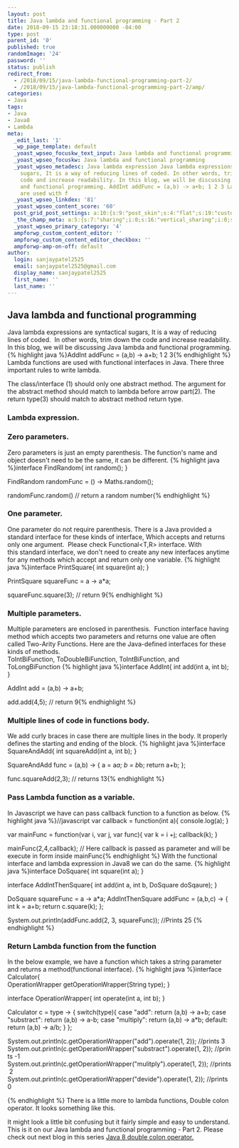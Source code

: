 ```yaml
---
layout: post
title: Java lambda and functional programming - Part 2
date: 2018-09-15 23:18:31.000000000 -04:00
type: post
parent_id: '0'
published: true
randomImage: '24'
password: ''
status: publish
redirect_from:
  - /2018/09/15/java-lambda-functional-programming-part-2/
  - /2018/09/15/java-lambda-functional-programming-part-2/amp/
categories:
- Java
tags:
- Java
- Java8
- Lambda
meta:
  _edit_last: '1'
  _wp_page_template: default
  _yoast_wpseo_focuskw_text_input: Java lambda and functional programming
  _yoast_wpseo_focuskw: Java lambda and functional programming
  _yoast_wpseo_metadesc: Java lambda expression Java lambda expressions are syntactical
    sugars, It is a way of reducing lines of coded. In other words, trim down the
    code and increase readability. In this blog, we will be discussing Java lambda
    and functional programming. AddInt addFunc = (a,b) -> a+b; 1 2 3 Lambda functions
    are used with f
  _yoast_wpseo_linkdex: '81'
  _yoast_wpseo_content_score: '60'
  post_grid_post_settings: a:10:{s:9:"post_skin";s:4:"flat";s:19:"custom_thumb_source";s:92:"https://abyte.stream/wp-content/plugins/post-grid/assets/frontend/css/images/placeholder.png";s:17:"font_awesome_icon";s:0:"";s:23:"font_awesome_icon_color";s:7:"#737272";s:22:"font_awesome_icon_size";s:4:"50px";s:17:"custom_youtube_id";s:0:"";s:15:"custom_vimeo_id";s:0:"";s:21:"custom_dailymotion_id";s:0:"";s:14:"custom_mp3_url";s:0:"";s:20:"custom_soundcloud_id";s:0:"";}
  _the_champ_meta: a:5:{s:7:"sharing";i:0;s:16:"vertical_sharing";i:0;s:7:"counter";i:0;s:16:"vertical_counter";i:0;s:11:"fb_comments";i:0;}
  _yoast_wpseo_primary_category: '4'
  ampforwp_custom_content_editor: ''
  ampforwp_custom_content_editor_checkbox: ''
  ampforwp-amp-on-off: default
author:
  login: sanjaypatel2525
  email: sanjaypatel2525@gmail.com
  display_name: sanjaypatel2525
  first_name: ''
  last_name: ''
---
```

## Java lambda and functional programming
Java lambda expressions are syntactical sugars, It is a way of reducing lines of coded.  In other words, trim down the code and increase readability. In this blog, we will be discussing Java lambda and functional programming.
{% highlight java %}AddInt addFunc = (a,b) -> a+b;
1                  2       3{% endhighlight %}
Lambda functions are used with functional interfaces in Java. There three important rules to write lambda.

The class/interface (1) should only one abstract method.
The argument for the abstract method should match to lambda before arrow part(2).
The return type(3) should match to abstract method return type.

### Lambda expression.


### Zero parameters.
Zero parameters is just an empty parenthesis. The function's name and object doesn't need to be the same, it can be different.
{% highlight java %}interface FindRandom{ 
    int random();
}

FindRandom randomFunc = () -> Maths.random();

randomFunc.random() // return a random number{% endhighlight %}


### One parameter.
One parameter do not require parenthesis. There is a Java provided a standard interface for these kinds of interface, Which accepts and returns only one argument.  Please check Functional<T,R> interface. With this standard interface, we don't need to create any new interfaces anytime for any methods which accept and return only one variable.
{% highlight java %}interface PrintSquare{ 
    int square(int a);
}

PrintSquare squareFunc = a -> a*a;

squareFunc.square(3);  // return 9{% endhighlight %}


### Multiple parameters.
Multiple parameters are enclosed in parenthesis.  Function interface having method which accepts two parameters and returns one value are often called Two-Arity Functions. Here are the Java-defined interfaces for these kinds of methods.<br />
ToIntBiFunction, ToDoubleBiFunction, ToIntBiFunction, and ToLongBiFunction
{% highlight java %}interface AddInt{ 
    int add(int a, int b);
}

AddInt add = (a,b) -> a+b;

add.add(4,5); // return 9{% endhighlight %}


### Multiple lines of code in functions body.
We add curly braces in case there are multiple lines in the body. It properly defines the starting and ending of the block.
{% highlight java %}interface SquareAndAdd{ 
    int squareAdd(int a, int b);
}

SquareAndAdd func = (a,b) -> {
    a = a*a;
    b = b*b;
    return a+b;
};

func.squareAdd(2,3); // returns 13{% endhighlight %}


### Pass Lambda function as a variable.
In Javascript we have can pass callback function to a function as below.
{% highlight java %}//javascript
var callback = function(int a){
   console.log(a);
}

var mainFunc = function(var i, var j, var func){
   var k = i +j;
   callback(k);
}

mainFunc(2,4,callback); // Here callback is passed as parameter and will be execute in form inside mainFunc{% endhighlight %}
With the functional interface and lambda expression in Java8 we can do the same.
{% highlight java %}interface DoSquare{ 
  int square(int a);
}

interface AddIntThenSquare{ 
  int add(int a, int b, DoSquare doSqaure);
}

DoSquare squareFunc = a -> a*a;
AddIntThenSquare addFunc = (a,b,c) -> {
    int k = a+b;
    return c.square(k); 
};

System.out.println(addFunc.add(2, 3, squareFunc)); //Prints 25
{% endhighlight %}


### Return Lambda function from the function
In the below example, we have a function which takes a string parameter and returns a method(functional interface).
{% highlight java %}interface Calculator{  
  OperationWrapper getOperationWrapper(String type);
}

interface OperationWrapper{
  int operate(int a, int b);
}


Calculator c = type -> {
  switch(type){
    case "add": 
      return (a,b) -> a+b;
    case "substract": 
      return (a,b) -> a-b;
    case "multiply": 
      return (a,b) -> a*b;
    default: 
      return (a,b) -> a/b;
  }
};
    
System.out.println(c.getOperationWrapper("add").operate(1, 2)); //prints 3
System.out.println(c.getOperationWrapper("substract").operate(1, 2)); //prints -1
System.out.println(c.getOperationWrapper("mulitply").operate(1, 2)); //prints 2
System.out.println(c.getOperationWrapper("devide").operate(1, 2)); //prints 0



{% endhighlight %}
There is a little more to lambda functions, Double colon operator. It looks something like this.

It might look a little bit confusing but it fairly simple and easy to understand. This is it on our Java lambda and functional programming - Part 2. Please check out next blog in this series <a href="https://abyte.stream/2018/09/15/java-8-double-colon-operator/">Java 8 double colon operator.</a>


